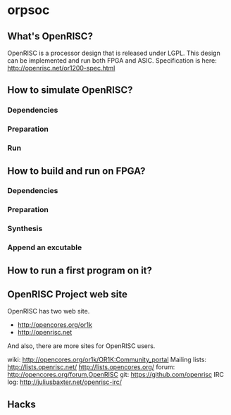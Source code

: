 orpsoc
======

## What's OpenRISC?

OpenRISC is a processor design that is released under LGPL.
This design can be implemented and run both FPGA and ASIC.
Specification is here: http://openrisc.net/or1200-spec.html

## How to simulate OpenRISC?

### Dependencies

### Preparation

### Run

## How to build and run on FPGA?

### Dependencies

### Preparation

### Synthesis

### Append an excutable

## How to run a first program on it?

## OpenRISC Project web site

OpenRISC has two web site.
- http://opencores.org/or1k
- http://openrisc.net

And also, there are more sites for OpenRISC users.

wiki: http://opencores.org/or1k/OR1K:Community_portal
Mailing lists: http://lists.openrisc.net/ http://lists.opencores.org/
forum: http://opencores.org/forum,OpenRISC
git: https://github.com/openrisc
IRC log: http://juliusbaxter.net/openrisc-irc/

## Hacks

